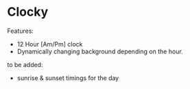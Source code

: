 # Clocky

Features:
- 12 Hour [Am/Pm] clock
- Dynamically changing background depending on the hour.

to be added:
- sunrise & sunset timings for the day
